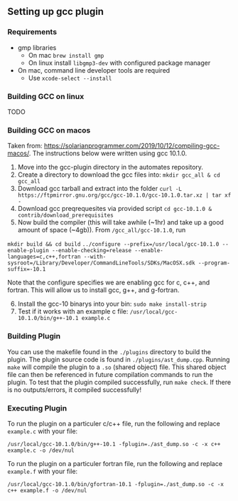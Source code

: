 ## Setting up gcc plugin


### Requirements

* gmp libraries
    * On mac `brew install gmp`
    * On linux install `libgmp3-dev` with configured package manager
* On mac, command line developer tools are required
  * Use `xcode-select --install`

### Building GCC on linux

TODO 

### Building GCC on macos

Taken from: https://solarianprogrammer.com/2019/10/12/compiling-gcc-macos/. The instructions below were written using gcc 10.1.0.

1) Move into the gcc-plugin directory in the automates repository.
2) Create a directory to download the gcc files into: `mkdir gcc_all & cd gcc_all`
3) Download gcc tarball and extract into the folder `curl -L https://ftpmirror.gnu.org/gcc/gcc-10.1.0/gcc-10.1.0.tar.xz | tar xf -`
4) Download gcc preqrequesites via provided script `cd gcc-10.1.0 & contrib/download_prerequisites`
5) Now build the compiler (this will take awhile (~1hr) and take up a good amount of space (~4gb)). From `/gcc_all/gcc-10.1.0`, run

`mkdir build && cd build`
`../configure --prefix=/usr/local/gcc-10.1.0 --enable-plugin --enable-checking=release --enable-languages=c,c++,fortran --with-sysroot=/Library/Developer/CommandLineTools/SDKs/MacOSX.sdk --program-suffix=-10.1`

Note that the configure specifies we are enabling gcc for c, c++, and fortran. This will allow us to install gcc, g++, and g-fortran.

6) Install the gcc-10 binarys into your bin: `sudo make install-strip`
7) Test if it works with an example c file: `/usr/local/gcc-10.1.0/bin/g++-10.1 example.c`

### Building Plugin

You can use the makefile found in the `./plugins` directory to build the plugin. The plugin source code is found in `./plugins/ast_dump.cpp`. Running `make` will compile the plugin to a `.so` (shared object) file. This shared object file can then be referenced in future compilation commands to run the plugin. To test that the plugin compiled successfully, run `make check`. If there is no outputs/errors, it compiled successfully!

### Executing Plugin

To run the plugin on a particuler c/c++ file, run the following and replace `example.c` with your file:

`/usr/local/gcc-10.1.0/bin/g++-10.1 -fplugin=./ast_dump.so -c -x c++ example.c -o /dev/nul`

To run the plugin on a particuler fortran file, run the following and replace `example.f` with your file:

`/usr/local/gcc-10.1.0/bin/gfortran-10.1 -fplugin=./ast_dump.so -c -x c++ example.f -o /dev/nul`
